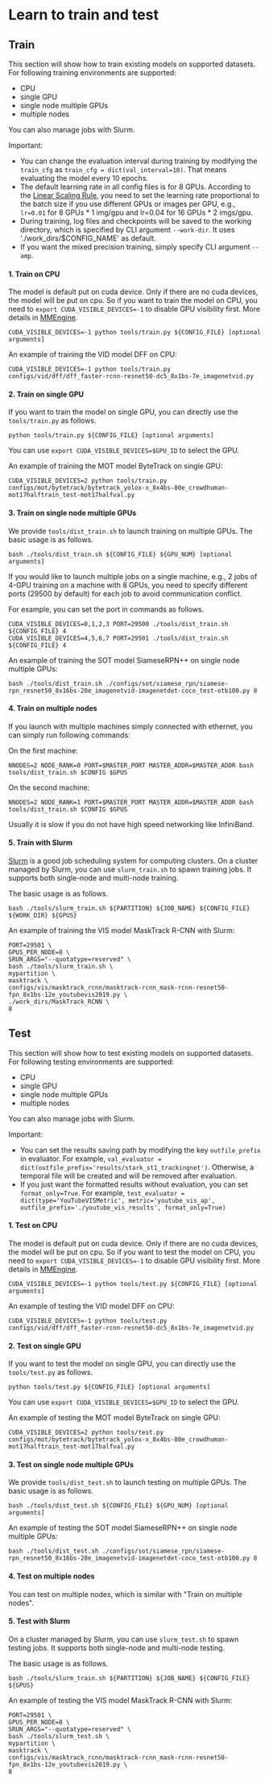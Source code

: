 # Learn to train and test

## Train

This section will show how to train existing models on supported datasets.
For following training environments are supported:
- CPU
- single GPU
- single node multiple GPUs
- multiple nodes

You can also manage jobs with Slurm.

Important:
- You can change the evaluation interval during training by modifying the `train_cfg` as
`train_cfg = dict(val_interval=10)`. That means evaluating the model every 10 epochs.
- The default learning rate in all config files is for 8 GPUs.
According to the [Linear Scaling Rule](https://arxiv.org/abs/1706.02677),
you need to set the learning rate proportional to the batch size if you use different GPUs or images per GPU, 
e.g., `lr=0.01` for 8 GPUs * 1 img/gpu and lr=0.04 for 16 GPUs * 2 imgs/gpu.
- During training, log files and checkpoints will be saved to the working directory,
which is specified by CLI argument `--work-dir`. It uses './work_dirs/$CONFIG_NAME' as default.
- If you want the mixed precision training, simply specify CLI argument `--amp`.

#### 1. Train on CPU

The model is default put on cuda device.
Only if there are no cuda devices, the model will be put on cpu.
So if you want to train the model on CPU, you need to `export CUDA_VISIBLE_DEVICES=-1` to disable GPU visibility first.
More details in [MMEngine](https://github.com/open-mmlab/mmengine/blob/ca282aee9e402104b644494ca491f73d93a9544f/mmengine/runner/runner.py#L849-L850).

```shell script
CUDA_VISIBLE_DEVICES=-1 python tools/train.py ${CONFIG_FILE} [optional arguments]
```

An example of training the VID model DFF on CPU:

```shell script
CUDA_VISIBLE_DEVICES=-1 python tools/train.py configs/vid/dff/dff_faster-rcnn-resnet50-dc5_8x1bs-7e_imagenetvid.py
```

#### 2. Train on single GPU

If you want to train the model on single GPU, you can directly use the `tools/train.py` as follows.

```shell script
python tools/train.py ${CONFIG_FILE} [optional arguments]
```

You can use `export CUDA_VISIBLE_DEVICES=$GPU_ID` to select the GPU.

An example of training the MOT model ByteTrack on single GPU:

```shell script
CUDA_VISIBLE_DEVICES=2 python tools/train.py configs/mot/bytetrack/bytetrack_yolox-x_8x4bs-80e_crowdhuman-mot17halftrain_test-mot17halfval.py
```

#### 3. Train on single node multiple GPUs

We provide `tools/dist_train.sh` to launch training on multiple GPUs.
The basic usage is as follows.

```shell script
bash ./tools/dist_train.sh ${CONFIG_FILE} ${GPU_NUM} [optional arguments]
```

If you would like to launch multiple jobs on a single machine,
e.g., 2 jobs of 4-GPU training on a machine with 8 GPUs,
you need to specify different ports (29500 by default) for each job to avoid communication conflict.

For example, you can set the port in commands as follows.

```shell script
CUDA_VISIBLE_DEVICES=0,1,2,3 PORT=29500 ./tools/dist_train.sh ${CONFIG_FILE} 4
CUDA_VISIBLE_DEVICES=4,5,6,7 PORT=29501 ./tools/dist_train.sh ${CONFIG_FILE} 4
```

An example of training the SOT model SiameseRPN++ on single node multiple GPUs:

```shell script
bash ./tools/dist_train.sh ./configs/sot/siamese_rpn/siamese-rpn_resnet50_8x16bs-20e_imagenetvid-imagenetdet-coco_test-otb100.py 8
```

#### 4. Train on multiple nodes

If you launch with multiple machines simply connected with ethernet, you can simply run following commands:

On the first machine:

```shell script
NNODES=2 NODE_RANK=0 PORT=$MASTER_PORT MASTER_ADDR=$MASTER_ADDR bash tools/dist_train.sh $CONFIG $GPUS
```

On the second machine:

```shell script
NNODES=2 NODE_RANK=1 PORT=$MASTER_PORT MASTER_ADDR=$MASTER_ADDR bash tools/dist_train.sh $CONFIG $GPUS
```

Usually it is slow if you do not have high speed networking like InfiniBand.

#### 5. Train with Slurm

[Slurm](https://slurm.schedmd.com/) is a good job scheduling system for computing clusters.
On a cluster managed by Slurm, you can use `slurm_train.sh` to spawn training jobs.
It supports both single-node and multi-node training.

The basic usage is as follows.

```shell script
bash ./tools/slurm_train.sh ${PARTITION} ${JOB_NAME} ${CONFIG_FILE} ${WORK_DIR} ${GPUS}
```

An example of training the VIS model MaskTrack R-CNN with Slurm:

```shell script
PORT=29501 \
GPUS_PER_NODE=8 \
SRUN_ARGS="--quotatype=reserved" \
bash ./tools/slurm_train.sh \
mypartition \
masktrack \
configs/vis/masktrack_rcnn/masktrack-rcnn_mask-rcnn-resnet50-fpn_8x1bs-12e_youtubevis2019.py \
./work_dirs/MaskTrack_RCNN \
8
```

## Test

This section will show how to test existing models on supported datasets.
For following testing environments are supported:
- CPU
- single GPU
- single node multiple GPUs
- multiple nodes

You can also manage jobs with Slurm.

Important:
- You can set the results saving path by modifying the key `outfile_prefix` in evaluator.
For example, `val_evaluator = dict(outfile_prefix='results/stark_st1_trackingnet')`.
Otherwise, a temporal file will be created and will be removed after evaluation.
- If you just want the formatted results without evaluation, you can set `format_only=True`.
For example, `test_evaluator = dict(type='YouTubeVISMetric', metric='youtube_vis_ap', outfile_prefix='./youtube_vis_results', format_only=True)`

#### 1. Test on CPU

The model is default put on cuda device.
Only if there are no cuda devices, the model will be put on cpu.
So if you want to test the model on CPU, you need to `export CUDA_VISIBLE_DEVICES=-1` to disable GPU visibility first.
More details in [MMEngine](https://github.com/open-mmlab/mmengine/blob/ca282aee9e402104b644494ca491f73d93a9544f/mmengine/runner/runner.py#L849-L850).

```shell script
CUDA_VISIBLE_DEVICES=-1 python tools/test.py ${CONFIG_FILE} [optional arguments]
```

An example of testing the VID model DFF on CPU:

```shell script
CUDA_VISIBLE_DEVICES=-1 python tools/test.py configs/vid/dff/dff_faster-rcnn-resnet50-dc5_8x1bs-7e_imagenetvid.py
```

#### 2. Test on single GPU

If you want to test the model on single GPU, you can directly use the `tools/test.py` as follows.

```shell script
python tools/test.py ${CONFIG_FILE} [optional arguments]
```

You can use `export CUDA_VISIBLE_DEVICES=$GPU_ID` to select the GPU.

An example of testing the MOT model ByteTrack on single GPU:

```shell script
CUDA_VISIBLE_DEVICES=2 python tools/test.py configs/mot/bytetrack/bytetrack_yolox-x_8x4bs-80e_crowdhuman-mot17halftrain_test-mot17halfval.py
```

#### 3. Test on single node multiple GPUs

We provide `tools/dist_test.sh` to launch testing on multiple GPUs.
The basic usage is as follows.

```shell script
bash ./tools/dist_test.sh ${CONFIG_FILE} ${GPU_NUM} [optional arguments]
```

An example of testing the SOT model SiameseRPN++ on single node multiple GPUs:

```shell script
bash ./tools/dist_test.sh ./configs/sot/siamese_rpn/siamese-rpn_resnet50_8x16bs-20e_imagenetvid-imagenetdet-coco_test-otb100.py 8
```

#### 4. Test on multiple nodes

You can test on multiple nodes, which is similar with "Train on multiple nodes".

#### 5. Test with Slurm

On a cluster managed by Slurm, you can use `slurm_test.sh` to spawn testing jobs.
It supports both single-node and multi-node testing.

The basic usage is as follows.

```shell script
bash ./tools/slurm_train.sh ${PARTITION} ${JOB_NAME} ${CONFIG_FILE} ${GPUS}
```

An example of testing the VIS model MaskTrack R-CNN with Slurm:

```shell script
PORT=29501 \
GPUS_PER_NODE=8 \
SRUN_ARGS="--quotatype=reserved" \
bash ./tools/slurm_test.sh \
mypartition \
masktrack \
configs/vis/masktrack_rcnn/masktrack-rcnn_mask-rcnn-resnet50-fpn_8x1bs-12e_youtubevis2019.py \
8
```